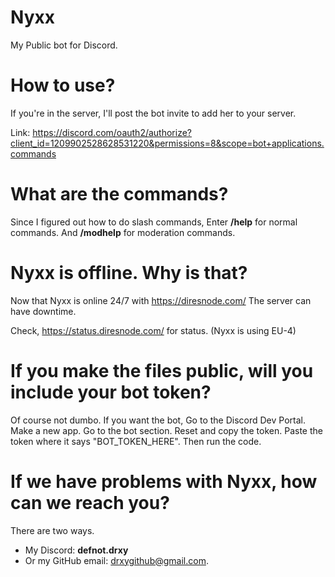 # Nyxx
My Public bot for Discord.

# How to use?
If you're in the server, I'll post the bot invite to add her to your server.

Link: https://discord.com/oauth2/authorize?client_id=1209902528628531220&permissions=8&scope=bot+applications.commands

# What are the commands?
Since I figured out how to do slash commands, Enter **/help** for normal commands. And **/modhelp** for moderation commands.

# Nyxx is offline. Why is that?
Now that Nyxx is online 24/7 with https://diresnode.com/ The server can have downtime.

Check, https://status.diresnode.com/ for status. (Nyxx is using EU-4)

# If you make the files public, will you include your bot token?
Of course not dumbo. If you want the bot, Go to the Discord Dev Portal. Make a new app. Go to the bot section. Reset and copy the token. Paste the token where it says "BOT_TOKEN_HERE". Then run the code.

# If we have problems with Nyxx, how can we reach you?
There are two ways.
- My Discord: **defnot.drxy**
- Or my GitHub email: drxygithub@gmail.com.
